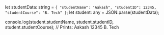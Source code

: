 let studentData: string = `{
    "studentName": "Aakash",
    "studentID": 12345,
    "studentCourse": "B. Tech"
}`;
let student: any = JSON.parse(studentData);

console.log(student.studentName, student.studentID, student.studentCourse);
// Prints: Aakash 12345 B. Tech
